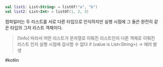
``` kotlin
val list1: List<String> = listOf("a", "b")
val list2: List<Int> = listOf(1, 2, 3)
```

컴파일러는 두 리스트를 서로 다른 타입으로 인식하지만 실행 시점에 그 둘은 완전히 
같은 타입의 그저 리스트 객체이다.

> [!info] 따라서 어떤 리스트가 문자열로 이뤄진 리스트인지 다른 객체로 이뤄진 리스트 인지 실행 시점에 검사할 수 없다
> if (value is List\<String>) -> 에러 발생


#kotlin 
